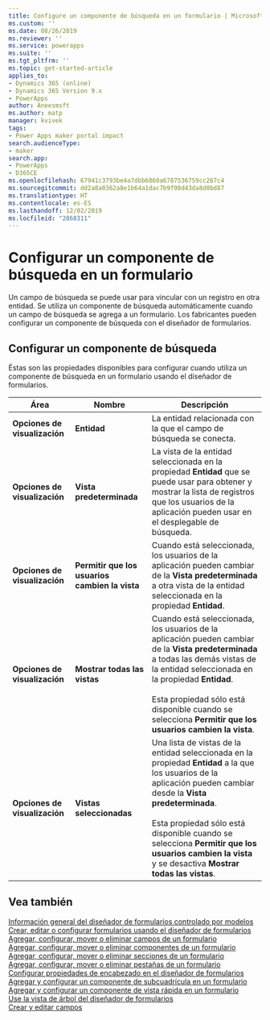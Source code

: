 ```yaml
---
title: Configure un componente de búsqueda en un formulario | MicrosoftDocs"
ms.custom: ''
ms.date: 08/26/2019
ms.reviewer: ''
ms.service: powerapps
ms.suite: ''
ms.tgt_pltfrm: ''
ms.topic: get-started-article
applies_to:
- Dynamics 365 (online)
- Dynamics 365 Version 9.x
- PowerApps
author: Aneesmsft
ms.author: matp
manager: kvivek
tags:
- Power Apps maker portal impact
search.audienceType:
- maker
search.app:
- PowerApps
- D365CE
ms.openlocfilehash: 67941c3793be4a7dbb6860a6787536759cc267c4
ms.sourcegitcommit: dd2a8a0362a8e1b64a1dac7b9f98d43da8d0bd87
ms.translationtype: HT
ms.contentlocale: es-ES
ms.lasthandoff: 12/02/2019
ms.locfileid: "2868311"
---
```

# <a name="configure-a-lookup-component-on-a-form"></a>Configurar un componente de búsqueda en un formulario  
Un campo de búsqueda se puede usar para vincular con un registro en otra entidad. Se utiliza un componente de búsqueda automáticamente cuando un campo de búsqueda se agrega a un formulario. Los fabricantes pueden configurar un componente de búsqueda con el diseñador de formularios.

## <a name="configure-a-lookup-component"></a>Configurar un componente de búsqueda
Éstas son las propiedades disponibles para configurar cuando utiliza un componente de búsqueda en un formulario usando el diseñador de formularios.


<!--from editor: "Drop-down" should only be an adjective. In the following table, is it a list? A menu? -->


|Área  |Nombre  |Descripción  |
|---------|---------|---------|
| **Opciones de visualización** | **Entidad** |  La entidad relacionada con la que el campo de búsqueda se conecta. |
| **Opciones de visualización** | **Vista predeterminada** |  La vista de la entidad seleccionada en la propiedad **Entidad** que se puede usar para obtener y mostrar la lista de registros que los usuarios de la aplicación pueden usar en el desplegable de búsqueda. |
| **Opciones de visualización** | **Permitir que los usuarios cambien la vista** |  Cuando está seleccionada, los usuarios de la aplicación pueden cambiar de la **Vista predeterminada** a otra vista de la entidad seleccionada en la propiedad **Entidad**. |
| **Opciones de visualización** | **Mostrar todas las vistas** |  Cuando está seleccionada, los usuarios de la aplicación pueden cambiar de la **Vista predeterminada** a todas las demás vistas de la entidad seleccionada en la propiedad **Entidad**. <br /><br />Esta propiedad sólo está disponible cuando se selecciona **Permitir que los usuarios cambien la vista**. |
| **Opciones de visualización** | **Vistas seleccionadas** |  Una lista de vistas de la entidad seleccionada en la propiedad **Entidad** a la que los usuarios de la aplicación pueden cambiar desde la **Vista predeterminada**. <br /><br />Esta propiedad sólo está disponible cuando se selecciona **Permitir que los usuarios cambien la vista** y se desactiva **Mostrar todas las vistas**. |

## <a name="see-also"></a>Vea también
[Información general del diseñador de formularios controlado por modelos](form-designer-overview.md)  
[Crear, editar o configurar formularios usando el diseñador de formularios](create-and-edit-forms.md)  
[Agregar, configurar, mover o eliminar campos de un formulario](add-move-or-delete-fields-on-form.md)  
[Agregar, configurar, mover o eliminar componentes de un formulario](add-move-configure-or-delete-components-on-form.md)  
[Agregar, configurar, mover o eliminar secciones de un formulario](add-move-or-delete-sections-on-form.md)  
[Agregar, configurar, mover o eliminar pestañas de un formulario](add-move-or-delete-tabs-on-form.md)  
[Configurar propiedades de encabezado en el diseñador de formularios](form-designer-header-properties.md)  
[Agregar y configurar un componente de subcuadrícula en un formulario](form-designer-add-configure-subgrid.md)  
[Agregar y configurar un componente de vista rápida en un formulario](form-designer-add-configure-quickview.md)  
[Use la vista de árbol del diseñador de formularios](using-tree-view-on-form.md)  
[Crear y editar campos](../common-data-service/create-edit-field-portal.md)  
